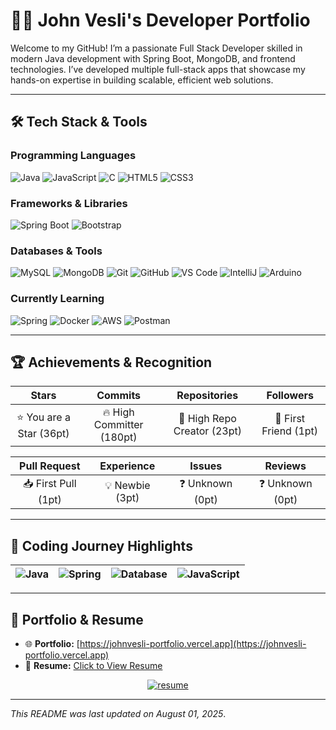 
# 👨‍💻 John Vesli's Developer Portfolio

Welcome to my GitHub! I’m a passionate Full Stack Developer skilled in modern Java development with Spring Boot, MongoDB, and frontend technologies. I’ve developed multiple full-stack apps that showcase my hands-on expertise in building scalable, efficient web solutions.

---

## 🛠️ Tech Stack & Tools

### Programming Languages
![Java](https://img.shields.io/badge/Java-ED8B00?style=for-the-badge&logo=java&logoColor=white)
![JavaScript](https://img.shields.io/badge/JavaScript-F7DF1E?style=for-the-badge&logo=javascript&logoColor=black)
![C](https://img.shields.io/badge/C-00599C?style=for-the-badge&logo=c&logoColor=white)
![HTML5](https://img.shields.io/badge/HTML5-E34F26?style=for-the-badge&logo=html5&logoColor=white)
![CSS3](https://img.shields.io/badge/CSS3-1572B6?style=for-the-badge&logo=css3&logoColor=white)

### Frameworks & Libraries
![Spring Boot](https://img.shields.io/badge/Spring_Boot-6DB33F?style=for-the-badge&logo=spring-boot&logoColor=white)
![Bootstrap](https://img.shields.io/badge/Bootstrap-7952B3?style=for-the-badge&logo=bootstrap&logoColor=white)

### Databases & Tools
![MySQL](https://img.shields.io/badge/MySQL-00000F?style=for-the-badge&logo=mysql&logoColor=white)
![MongoDB](https://img.shields.io/badge/MongoDB-4EA94B?style=for-the-badge&logo=mongodb&logoColor=white)
![Git](https://img.shields.io/badge/Git-F05032?style=for-the-badge&logo=git&logoColor=white)
![GitHub](https://img.shields.io/badge/GitHub-181717?style=for-the-badge&logo=github&logoColor=white)
![VS Code](https://img.shields.io/badge/VSCode-007ACC?style=for-the-badge&logo=visual-studio-code&logoColor=white)
![IntelliJ](https://img.shields.io/badge/IntelliJIDEA-000000?style=for-the-badge&logo=intellij-idea&logoColor=white)
![Arduino](https://img.shields.io/badge/Arduino-00979D?style=for-the-badge&logo=arduino&logoColor=white)

### Currently Learning
![Spring](https://img.shields.io/badge/Spring_Framework-6DB33F?style=for-the-badge&logo=spring&logoColor=white)
![Docker](https://img.shields.io/badge/Docker-2496ED?style=for-the-badge&logo=docker&logoColor=white)
![AWS](https://img.shields.io/badge/AWS-232F3E?style=for-the-badge&logo=amazon-aws&logoColor=white)
![Postman](https://img.shields.io/badge/Postman-FF6C37?style=for-the-badge&logo=postman&logoColor=white)

---

## 🏆 Achievements & Recognition

| Stars | Commits | Repositories | Followers |
|:-----:|:-------:|:------------:|:---------:|
| ⭐ You are a Star (36pt) | 🔥 High Committer (180pt) | 📂 High Repo Creator (23pt) | 👥 First Friend (1pt) |

| Pull Request | Experience | Issues | Reviews |
|:------------:|:----------:|:------:|:-------:|
| 📥 First Pull (1pt) | 💡 Newbie (3pt) | ❓ Unknown (0pt) | ❓ Unknown (0pt) |

---

## 🎯 Coding Journey Highlights

| ![Java](https://img.shields.io/badge/Java%20Expert-Core%20%26%20Advanced-blue?style=flat-square&logo=java) | ![Spring](https://img.shields.io/badge/Spring%20Boot-Framework%20Master-green?style=flat-square&logo=spring) | ![Database](https://img.shields.io/badge/Database%20Pro-SQL%20%26%20NoSQL-yellow?style=flat-square&logo=mysql) | ![JavaScript](https://img.shields.io/badge/JS%20Developer-Frontend%20%26%20Logic-orange?style=flat-square&logo=javascript) |
|:----------------------------------:|:--------------------------------------:|:---------------------------------------------:|:-------------------------------------------------:|

---

## 🔗 Portfolio & Resume

- 🌐 **Portfolio:** [https://johnvesli-portfolio.vercel.app](https://johnvesli-portfolio.vercel.app)
- 📄 **Resume:** [Click to View Resume](https://drive.google.com/file/d/1ZoOwGokoyzPiEJBReN59V8NZUd2oEyQH/view?usp=drive_link)

<p align="center">
  <a href="https://drive.google.com/file/d/1ZoOwGokoyzPiEJBReN59V8NZUd2oEyQH/view?usp=drive_link" target="_blank">
    <img src="https://img.shields.io/badge/View%20Resume-0078D4?style=for-the-badge&logo=google-drive&logoColor=white" alt="resume" />
  </a>
</p>

---

_This README was last updated on August 01, 2025_.
